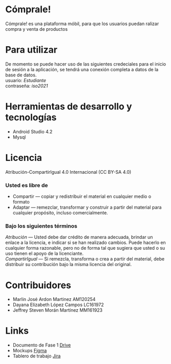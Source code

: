 # Cómprale!

Cómprale! es una plataforma móbil, para que los usuarios puedan ralizar compra y venta de productos

# Para utilizar
De momento se puede hacer uso de las siguientes credeciales para el inicio de sesión a la aplicación, se tendrá una conexión completa a datos de la base de datos.</br>
usuario: *Estudiante*</br>
contraseña: *iso2021*

# Herramientas de desarrollo y tecnologías
 - Android Studio 4.2
 - Mysql

# Licencia 
Atribución-CompartirIgual 4.0 Internacional (CC BY-SA 4.0) 
### Usted es libre de 
 - Compartir — copiar y redistribuir el material en cualquier medio o formato 
 - Adaptar — remezclar, transformar y construir a partir del material
para cualquier propósito, incluso comercialmente.

### Bajo los siguientes términos
_Atribución_ — Usted debe dar crédito de manera adecuada, brindar un enlace a la licencia, e indicar si se han realizado cambios. Puede hacerlo en cualquier forma razonable, pero no de forma tal que sugiera que usted o su uso tienen el apoyo de la licenciante.</br>
_CompartirIgual_ — Si remezcla, transforma o crea a partir del material, debe distribuir su contribución bajo la misma licencia del original.

# Contribuidores
- Marlin José Ardon Martinez AM120254
- Dayana Elizabeth López Campos LC161972
- Jeffrey Steven Morán Martínez MM161923

# Links

- Documento de Fase 1 [Drive](https://drive.google.com/file/d/1yH7MIYxgR-4j7YdUtgYYkTaYvy6ebyzK/view)
- Mockups [Figma](https://www.figma.com/file/QB7p4cMd8uEbqnqWgBoz3b/Aplicacion-Comprale?node-id=0%3A1)
- Tablero de trabajo [Jira](https://marlin403.atlassian.net/jira/software/projects/PIC/boards/2)
